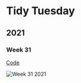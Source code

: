# Tidy Tuesday
## 2021
### Week 31

[Code](https://philomenix.github.io/tidytuesday/code/2021_31/index.html)

![Week 31 2021](./result/2021_31_1.png)